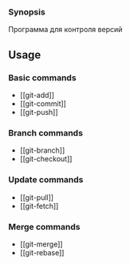 ### Synopsis
Программа для контроля версий
## Usage
### Basic commands
- [[git-add]]
- [[git-commit]]
- [[git-push]]
### Branch commands
- [[git-branch]]
- [[git-checkout]]
### Update commands
- [[git-pull]]
- [[git-fetch]]
### Merge commands
- [[git-merge]]
- [[git-rebase]]
